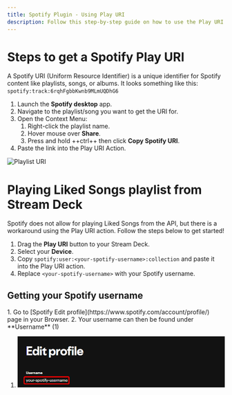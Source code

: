```yaml
---
title: Spotify Plugin - Using Play URI
description: Follow this step-by-step guide on how to use the Play URI action and getting the URI from the Spotify App.
---
```


# Steps to get a Spotify Play URI
A  Spotify URI (Uniform Resource Identifier) is a unique identifier for Spotify content like playlists, songs, or albums.
It looks something like this: `spotify:track:6rqhFgbbKwnb9MLmUQDhG6`

1. Launch the **Spotify desktop** app.
2. Navigate to the playlist/song you want to get the URI for.
3. Open the Context Menu:
    1. Right-click the playlist name.
    2. Hover mouse over **Share**.
    2. Press and hold ++ctrl++ then click **Copy Spotify URI**.
5. Paste the link into the Play URI Action.

![Playlist URI](img/gettingURI.gif "Getting playlist URI")

# Playing Liked Songs playlist from Stream Deck
Spotify does not allow for playing Liked Songs from the API, but there is a workaround using the Play URI action. Follow the steps below to get started!

1. Drag the **Play URI** button to your Stream Deck.
2. Select your **Device**.
3. Copy `spotify:user:<your-spotify-username>:collection` and paste it into the Play URI action.
4. Replace `<your-spotify-username>` with your Spotify username.

## Getting your Spotify username

<div class="annotate" markdown>
1. Go to [Spotify Edit profile](https://www.spotify.com/account/profile/) page in your Browser.
2. Your username can then be found under **Username** (1)
</div>

1. ![Spotify Username](img/yourSpotUsername.png "Your Spotify Username")
